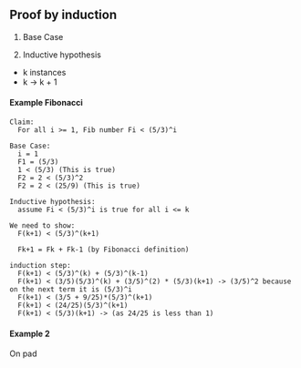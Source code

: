 ## Proof by induction

1. Base Case

2. Inductive hypothesis
  - k instances
  - k -> k + 1

#### Example Fibonacci

```
Claim:
  For all i >= 1, Fib number Fi < (5/3)^i

Base Case:
  i = 1
  F1 = (5/3)
  1 < (5/3) (This is true)
  F2 = 2 < (5/3)^2
  F2 = 2 < (25/9) (This is true)

Inductive hypothesis:
  assume Fi < (5/3)^i is true for all i <= k

We need to show:
  F(k+1) < (5/3)^(k+1)

  Fk+1 = Fk + Fk-1 (by Fibonacci definition)

induction step:
  F(k+1) < (5/3)^(k) + (5/3)^(k-1)
  F(k+1) < (3/5)(5/3)^(k) + (3/5)^(2) * (5/3)(k+1) -> (3/5)^2 because on the next term it is (5/3)^i
  F(k+1) < (3/5 + 9/25)*(5/3)^(k+1)
  F(k+1) < (24/25)(5/3)^(k+1)
  F(k+1) < (5/3)(k+1) -> (as 24/25 is less than 1)
```

#### Example 2

On pad
